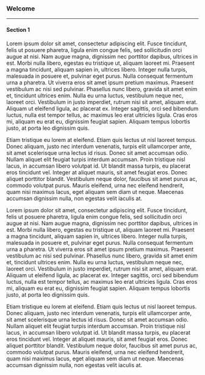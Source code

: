 ### Welcome

---

#### Section 1

Lorem ipsum dolor sit amet, consectetur adipiscing elit. Fusce tincidunt, felis ut posuere pharetra, ligula enim congue felis, sed sollicitudin orci augue at nisi. Nam augue magna, dignissim nec porttitor dapibus, ultrices in est. Morbi nulla libero, egestas eu tristique ut, aliquam laoreet mi. Praesent a magna tincidunt, aliquam sapien in, ultrices libero. Integer nulla turpis, malesuada in posuere et, pulvinar eget purus. Nulla consequat fermentum urna a pharetra. Ut viverra eros sit amet ipsum pretium maximus. Praesent vestibulum ac nisi sed pulvinar. Phasellus nunc libero, gravida sit amet enim et, tincidunt ultrices enim. Nulla eu urna luctus, vestibulum neque nec, laoreet orci. Vestibulum in justo imperdiet, rutrum nisi sit amet, aliquam erat. Aliquam ut eleifend ligula, ac placerat ex. Integer sagittis, orci sed bibendum luctus, nulla est tempor tellus, ac maximus leo erat ultricies ligula. Cras eros mi, aliquam eu erat eu, dignissim feugiat sapien. Aliquam tempus lobortis justo, at porta leo dignissim quis.

Etiam tristique eu lorem at eleifend. Etiam quis lectus ut nisl laoreet tempus. Donec aliquam, justo nec interdum venenatis, turpis elit ullamcorper ante, sit amet scelerisque urna lectus id risus. Donec sit amet accumsan odio. Nullam aliquet elit feugiat turpis interdum accumsan. Proin tristique nisl lacus, in accumsan libero volutpat id. Ut blandit massa turpis, eu placerat eros tincidunt vel. Integer at aliquet mauris, sit amet feugiat eros. Donec aliquet porttitor blandit. Vestibulum neque dolor, faucibus sit amet purus ac, commodo volutpat purus. Mauris eleifend, urna nec eleifend hendrerit, quam nisi maximus lacus, eget aliquam sem diam ut neque. Maecenas accumsan dignissim nulla, non egestas velit iaculis at.

Lorem ipsum dolor sit amet, consectetur adipiscing elit. Fusce tincidunt, felis ut posuere pharetra, ligula enim congue felis, sed sollicitudin orci augue at nisi. Nam augue magna, dignissim nec porttitor dapibus, ultrices in est. Morbi nulla libero, egestas eu tristique ut, aliquam laoreet mi. Praesent a magna tincidunt, aliquam sapien in, ultrices libero. Integer nulla turpis, malesuada in posuere et, pulvinar eget purus. Nulla consequat fermentum urna a pharetra. Ut viverra eros sit amet ipsum pretium maximus. Praesent vestibulum ac nisi sed pulvinar. Phasellus nunc libero, gravida sit amet enim et, tincidunt ultrices enim. Nulla eu urna luctus, vestibulum neque nec, laoreet orci. Vestibulum in justo imperdiet, rutrum nisi sit amet, aliquam erat. Aliquam ut eleifend ligula, ac placerat ex. Integer sagittis, orci sed bibendum luctus, nulla est tempor tellus, ac maximus leo erat ultricies ligula. Cras eros mi, aliquam eu erat eu, dignissim feugiat sapien. Aliquam tempus lobortis justo, at porta leo dignissim quis.

Etiam tristique eu lorem at eleifend. Etiam quis lectus ut nisl laoreet tempus. Donec aliquam, justo nec interdum venenatis, turpis elit ullamcorper ante, sit amet scelerisque urna lectus id risus. Donec sit amet accumsan odio. Nullam aliquet elit feugiat turpis interdum accumsan. Proin tristique nisl lacus, in accumsan libero volutpat id. Ut blandit massa turpis, eu placerat eros tincidunt vel. Integer at aliquet mauris, sit amet feugiat eros. Donec aliquet porttitor blandit. Vestibulum neque dolor, faucibus sit amet purus ac, commodo volutpat purus. Mauris eleifend, urna nec eleifend hendrerit, quam nisi maximus lacus, eget aliquam sem diam ut neque. Maecenas accumsan dignissim nulla, non egestas velit iaculis at.
